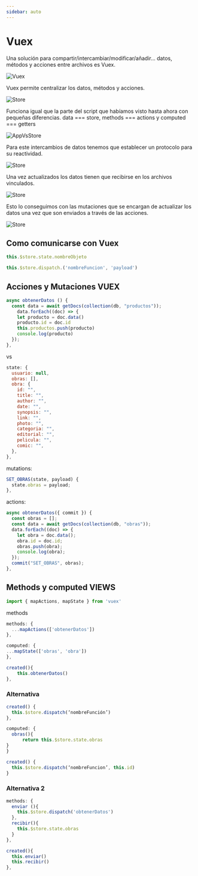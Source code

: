 ```yaml
---
sidebar: auto
---
```



# Vuex

Una solución para compartir/intercambiar/modificar/añadir... datos, métodos y acciones entre archivos es Vuex. 

![Vuex](/01-Vuex.jpg)

Vuex permite centralizar los datos, métodos y acciones.

![Store](/02-VuexStore.png)

Funciona igual que la parte del script que habíamos visto hasta ahora con pequeñas diferencias. data === store, methods === actions y computed === getters

![AppVsStore](/03-AppStrore.png)

Para este intercambios de datos tenemos que establecer un protocolo para su reactividad.

![Store](/04-Estandarizacion.png)

Una vez actualizados los datos tienen que recibirse en los archivos vinculados.

![Store](/05-Reactivo.png)

Esto lo conseguimos con las mutaciones que se encargan de actualizar los datos una vez que son enviados a través de las acciones.

![Store](/06-Mutations.png)

## Como comunicarse con Vuex

```js
this.$store.state.nombreObjeto
```
```js
this.$store.dispatch.('nombreFuncion', 'payload')
```
## Acciones y Mutaciones VUEX

```js
async obtenerDatos () { 
  const data = await getDocs(collection(db, "productos"));
    data.forEach((doc) => {
    let producto = doc.data()
    producto.id = doc.id
    this.productos.push(producto)
    console.log(producto)
  });
},
```
vs

```js
state: {
  usuario: null,
  obras: [],
  obra: {
    id: "",
    title: "",
    author: "",
    date: "",
    synopsis: "",
    link: "",
    photo: "",
    categoria: "",
    editorial: "",
    pelicula: "",
    comic: "",
  },
},
```

mutations:
```js
SET_OBRAS(state, payload) {
  state.obras = payload;
},
```

actions:
```js 
async obtenerDatos({ commit }) {
  const obras = [];
  const data = await getDocs(collection(db, "obras"));
  data.forEach((doc) => {
    let obra = doc.data();
    obra.id = doc.id;
    obras.push(obra);
    console.log(obra);
  });
  commit("SET_OBRAS", obras);
},
```

## Methods y computed VIEWS

```js
import { mapActions, mapState } from 'vuex'
```
methods

```js
methods: {
  ...mapActions(['obtenerDatos'])
},
```
```js
computed: {
...mapState(['obras', 'obra'])
},
```
```js
created(){
    this.obtenerDatos()
},
```
### Alternativa
```js
created() {
  this.$store.dispatch(‘nombreFunción’)
},
```
```js
computed: {
  obras(){
	  return this.$store.state.obras
}
}
```
```js
created() {
  this.$store.dispatch(‘nombreFuncion’, this.id)
}
```
### Alternativa 2
```js
methods: {
  enviar (){
    this.$store.dispatch('obtenerDatos')
  },
  recibir(){
    this.$store.state.obras
  }
},
```
```js
created(){
  this.enviar()
  this.recibir()
}, 
```
